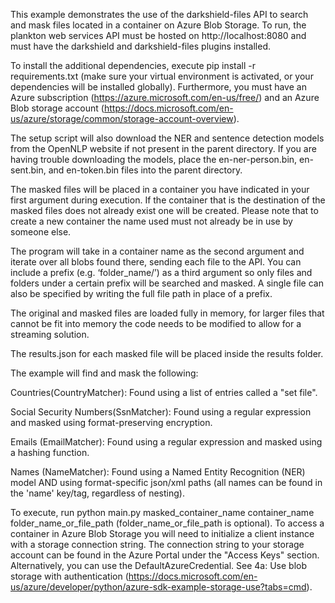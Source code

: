 This example demonstrates the use of the darkshield-files API to search and mask files located in a container on Azure Blob Storage. To run, the plankton web services API must be hosted on http://localhost:8080 and must have the darkshield and darkshield-files plugins installed.

To install the additional dependencies, execute pip install -r requirements.txt (make sure your virtual environment is activated, or your dependencies will be installed globally). Furthermore, you must have an Azure subscription (https://azure.microsoft.com/en-us/free/) and an Azure Blob storage account (https://docs.microsoft.com/en-us/azure/storage/common/storage-account-overview). 

The setup script will also download the NER and sentence detection models from the OpenNLP website if not present in the parent directory. If you are having trouble downloading the models, place the en-ner-person.bin, en-sent.bin, and en-token.bin files into the parent directory.

The masked files will be placed in a container you have indicated in your first argument during execution. If the container that is the destination of the masked files does not already exist one will be created. Please note that to create a new container the name used must not already be in use by someone else.

The program will take in a container name as the second argument and iterate over all blobs found there, sending each file to the API. You can include a prefix (e.g. ‘folder_name/’) as a third argument so only files and folders under a certain prefix will be searched and masked. A single file can also be specified by writing the full file path in place of a prefix.

The original and masked files are loaded fully in memory, for larger files that cannot be fit into memory the code needs to be modified to allow for a streaming solution.

The results.json for each masked file will be placed inside the results folder.

The example will find and mask the following:

Countries(CountryMatcher): Found using a list of entries called a "set file".

Social Security Numbers(SsnMatcher): Found using a regular expression and masked using format-preserving encryption.

Emails (EmailMatcher): Found using a regular expression and masked using a hashing function.

Names (NameMatcher): Found using a Named Entity Recognition (NER) model AND using format-specific json/xml paths (all names can be found in the 'name' key/tag, regardless of nesting).

To execute, run python main.py masked_container_name container_name folder_name_or_file_path (folder_name_or_file_path is optional). To access a container in Azure Blob Storage you will need to initialize a client instance with a storage connection string. The connection string to your storage account can be found in the Azure Portal under the "Access Keys" section. Alternatively, you can use the DefaultAzureCredential. See 4a: Use blob storage with authentication (https://docs.microsoft.com/en-us/azure/developer/python/azure-sdk-example-storage-use?tabs=cmd).
